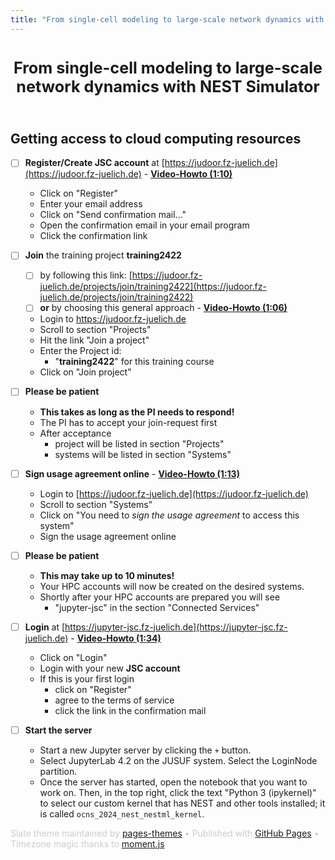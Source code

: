 ```yaml
---
title: "From single-cell modeling to large-scale network dynamics with NEST Simulator"
---
```


<!-- HEADER -->
<div id="header_wrap" class="outer">
<header class="inner">
<h1 id="project_title"><span style="font-size:90% !important">From single-cell modeling to large-scale network dynamics with NEST Simulator</span></h1>
<!-- <h2 id="project_tagline">No tagline here</h2> -->
</header>
</div>

<!-- MAIN CONTENT -->
<div id="main_content_wrap" class="outer">
<section id="main_content" class="inner">

<link rel="stylesheet" type="text/css" media="screen" href="https://pages-themes.github.io/slate/assets/css/style.css?v=dd924ed8bde9d034c169c8f6d051bf93723eabbd">
<link rel="stylesheet" type="text/css" media="screen" href="stylesheet.css">

## Getting access to cloud computing resources

 - [ ] **Register/Create JSC account** at [https://judoor.fz-juelich.de](https://judoor.fz-juelich.de) - [**Video-Howto (1:10)**](https://drive.google.com/file/d/1-DfiNBP4Gta0av4lQmubkXIXzr2FW4a-/view)
    - Click on "Register"
    - Enter your email address
    - Click on "Send confirmation mail..."
    - Open the confirmation email in your email program
    - Click the confirmation link

 - [ ] **Join** the training project **training2422**
     - [ ] by following this link: [https://judoor.fz-juelich.de/projects/join/training2422](https://judoor.fz-juelich.de/projects/join/training2422)
     - [ ] **or** by choosing this general approach - [**Video-Howto (1:06)**](https://drive.google.com/file/d/1XdQSdML_jqGqvr_2WXqzlE-G6hiuYE2_/view)
     - Login to https://judoor.fz-juelich.de
     - Scroll to section "Projects"
     - Hit the link "Join a project"
     - Enter the Project id:
         - "**training2422**" for this training course
     - Click on "Join project"
     
 - [ ] **Please be patient**
     - **This takes as long as the PI needs to respond!** 
     - The PI has to accept your join-request first
     - After acceptance
         - project will be listed in section "Projects" 
         - systems will be listed in section "Systems"

- [ ] **Sign usage agreement online** - [**Video-Howto (1:13)**](https://drive.google.com/file/d/1mEN1GmWyGFp75uMIi4d6Tpek2NC_X8eY/view)
     - Login to [https://judoor.fz-juelich.de](https://judoor.fz-juelich.de)
     - Scroll to section "Systems"
     - Click on "You need to _sign the usage agreement_ to access this system"
     - Sign the usage agreement online

- [ ] **Please be patient**
     - **This may take up to 10 minutes!**
     - Your HPC accounts will now be created on the desired systems.
     - Shortly after your HPC accounts are prepared you will see 
         - "jupyter-jsc" in the section "Connected Services"

- [ ] **Login** at [https://jupyter-jsc.fz-juelich.de](https://jupyter-jsc.fz-juelich.de) - [**Video-Howto (1:34)**](https://drive.google.com/file/d/1S8_DaZRjBUOv7S3xT_KO8WFf44BqlR0O/view)
     - Click on "Login"
     - Login with your new **JSC account**
     - If this is your first login
         - click on "Register"
         - agree to the terms of service
         - click the link in the confirmation mail

- [ ] **Start the server**
     - Start a new Jupyter server by clicking the `+` button.
     - Select JupyterLab 4.2 on the JUSUF system. Select the LoginNode partition.
     - Once the server has started, open the notebook that you want to work on. Then, in the top right, click the text "Python 3 (ipykernel)" to select our custom kernel that has NEST and other tools installed; it is called ``ocns_2024_nest_nestml_kernel``.

</section>
</div>

<!-- FOOTER  -->
<div id="footer_wrap" class="outer">
<footer class="inner">

<p class="copyright" style="color: #cccccc">Slate theme maintained by <a href="https://github.com/pages-themes">pages-themes</a> &bullet; Published with <a href="https://pages.github.com">GitHub Pages</a> &bullet; Timezone magic thanks to <a href="https://momentjs.com/">moment.js</a></p>
</footer>
</div>
